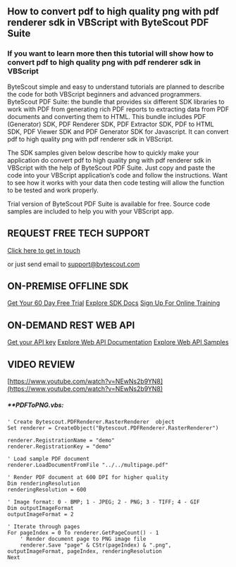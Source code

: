 ## How to convert pdf to high quality png with pdf renderer sdk in VBScript with ByteScout PDF Suite

### If you want to learn more then this tutorial will show how to convert pdf to high quality png with pdf renderer sdk in VBScript

ByteScout simple and easy to understand tutorials are planned to describe the code for both VBScript beginners and advanced programmers. ByteScout PDF Suite: the bundle that provides six different SDK libraries to work with PDF from generating rich PDF reports to extracting data from PDF documents and converting them to HTML. This bundle includes PDF (Generator) SDK, PDF Renderer SDK, PDF Extractor SDK, PDF to HTML SDK, PDF Viewer SDK and PDF Generator SDK for Javascript. It can convert pdf to high quality png with pdf renderer sdk in VBScript.

The SDK samples given below describe how to quickly make your application do convert pdf to high quality png with pdf renderer sdk in VBScript with the help of ByteScout PDF Suite. Just copy and paste the code into your VBScript application’s code and follow the instructions. Want to see how it works with your data then code testing will allow the function to be tested and work properly.

Trial version of ByteScout PDF Suite is available for free. Source code samples are included to help you with your VBScript app.

## REQUEST FREE TECH SUPPORT

[Click here to get in touch](https://bytescout.zendesk.com/hc/en-us/requests/new?subject=ByteScout%20PDF%20Suite%20Question)

or just send email to [support@bytescout.com](mailto:support@bytescout.com?subject=ByteScout%20PDF%20Suite%20Question) 

## ON-PREMISE OFFLINE SDK 

[Get Your 60 Day Free Trial](https://bytescout.com/download/web-installer?utm_source=github-readme)
[Explore SDK Docs](https://bytescout.com/documentation/index.html?utm_source=github-readme)
[Sign Up For Online Training](https://academy.bytescout.com/)


## ON-DEMAND REST WEB API

[Get your API key](https://pdf.co/documentation/api?utm_source=github-readme)
[Explore Web API Documentation](https://pdf.co/documentation/api?utm_source=github-readme)
[Explore Web API Samples](https://github.com/bytescout/ByteScout-SDK-SourceCode/tree/master/PDF.co%20Web%20API)

## VIDEO REVIEW

[https://www.youtube.com/watch?v=NEwNs2b9YN8](https://www.youtube.com/watch?v=NEwNs2b9YN8)




<!-- code block begin -->

##### ****PDFToPNG.vbs:**
    
```
' Create Bytescout.PDFRenderer.RasterRenderer  object
Set renderer = CreateObject("Bytescout.PDFRenderer.RasterRenderer")

renderer.RegistrationName = "demo"
renderer.RegistrationKey = "demo"

' Load sample PDF document
renderer.LoadDocumentFromFile "../../multipage.pdf"

' Render PDF document at 600 DPI for higher quality
Dim renderingResolution
renderingResolution = 600

' Image format: 0 - BMP; 1 - JPEG; 2 - PNG; 3 - TIFF; 4 - GIF
Dim outputImageFormat
outputImageFormat = 2

' Iterate through pages
For pageIndex = 0 To renderer.GetPageCount() - 1
	' Render document page to PNG image file
	renderer.Save "page" & CStr(pageIndex) & ".png", outputImageFormat, pageIndex, renderingResolution
Next



```

<!-- code block end -->